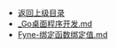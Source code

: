 - [返回上级目录](../)
- [_Go桌面程序开发.md](计算机/桌面应用程序开发/Go桌面程序开发/_Go桌面程序开发.md)
- [Fyne-绑定函数绑定值.md](计算机/桌面应用程序开发/Go桌面程序开发/Fyne-绑定函数绑定值.md)
